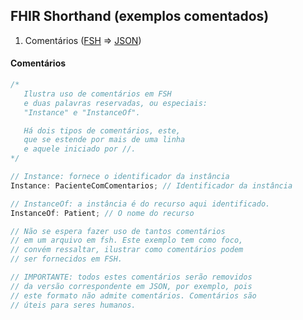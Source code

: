 ## FHIR Shorthand (exemplos comentados)

1. Comentários ([FSH](exemplos/comentarios.fsh) => [JSON](exemplos/comentarios.fsh.json))

#### Comentários

```js
/*
   Ilustra uso de comentários em FSH
   e duas palavras reservadas, ou especiais:
   "Instance" e "InstanceOf".

   Há dois tipos de comentários, este,
   que se estende por mais de uma linha
   e aquele iniciado por //.
*/

// Instance: fornece o identificador da instância
Instance: PacienteComComentarios; // Identificador da instância

// InstanceOf: a instância é do recurso aqui identificado.
InstanceOf: Patient; // O nome do recurso

// Não se espera fazer uso de tantos comentários
// em um arquivo em fsh. Este exemplo tem como foco,
// convém ressaltar, ilustrar como comentários podem
// ser fornecidos em FSH.

// IMPORTANTE: todos estes comentários serão removidos
// da versão correspondente em JSON, por exemplo, pois
// este formato não admite comentários. Comentários são
// úteis para seres humanos.
```
